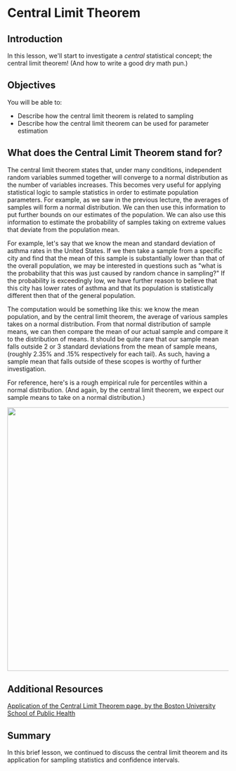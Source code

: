 # Central Limit Theorem

## Introduction

In this lesson, we'll start to investigate a *central* statistical concept; the central limit theorem! (And how to write a good dry math pun.)

## Objectives
You will be able to:
* Describe how the central limit theorem is related to sampling
* Describe how the central limit theorem can be used for parameter estimation

## What does the Central Limit Theorem stand for?

The central limit theorem states that, under many conditions, independent random variables summed together will converge to a normal distribution as the number of variables increases. This becomes very useful for applying statistical logic to sample statistics in order to estimate population parameters. For example, as we saw in the previous lecture, the averages of samples will form a normal distribution. We can then use this information to put further bounds on our estimates of the population. We can also use this information to estimate the probability of samples taking on extreme values that deviate from the population mean.  

For example, let's say that we know the mean and standard deviation of asthma rates in the United States. If we then take a sample from a specific city and find that the mean of this sample is substantially lower than that of the overall population, we may be interested in questions such as "what is the probability that this was just caused by random chance in sampling?" If the probability is exceedingly low, we have further reason to believe that this city has lower rates of asthma and that its population is statistically different then that of the general population.  

The computation would be something like this: we know the mean population, and by the central limit theorem, the average of various samples takes on a normal distribution. From that normal distribution of sample means, we can then compare the mean of our actual sample and compare it to the distribution of means. It should be quite rare that our sample mean falls outside 2 or 3 standard deviations from the mean of sample means, (roughly 2.35% and .15% respectively for each tail). As such, having a sample mean that falls outside of these scopes is worthy of further investigation.

For reference, here's is a rough empirical rule for percentiles within a normal distribution. (And again, by the central limit theorem, we expect our sample means to take on a normal distribution.)

<img src="https://curriculum-content.s3.amazonaws.com/data-science/images/new_CentralLimitTheorem.png" width="600">

## Additional Resources

<a href="https://web.archive.org/web/20230830185954/https://sphweb.bumc.bu.edu/otlt/MPH-Modules/BS/BS704_Probability/BS704_Probability13.html">Application of the Central Limit Theorem page, by the Boston University School of Public Health</a>

## Summary

In this brief lesson, we continued to discuss the central limit theorem and its application for sampling statistics and confidence intervals.
